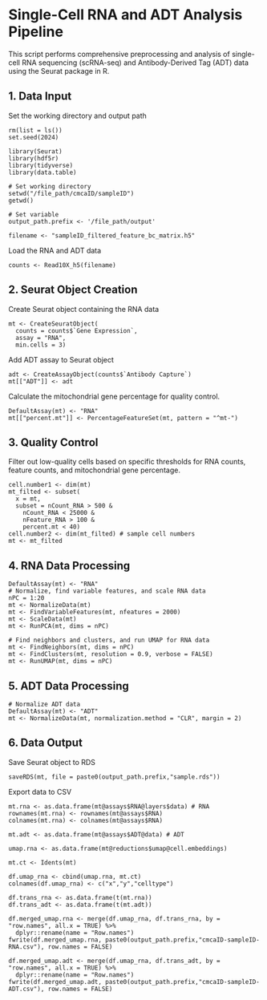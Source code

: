 # Single-Cell RNA and ADT Analysis Pipeline
This script performs comprehensive preprocessing and analysis of single-cell RNA sequencing (scRNA-seq) and Antibody-Derived Tag (ADT) data using the Seurat package in R. 
## 1. Data Input
Set the working directory and output path
```
rm(list = ls())
set.seed(2024)

library(Seurat)
library(hdf5r)
library(tidyverse)
library(data.table)

# Set working directory
setwd("/file_path/cmcaID/sampleID")
getwd()

# Set variable
output_path.prefix <- '/file_path/output'

filename <- "sampleID_filtered_feature_bc_matrix.h5"
```
Load the RNA and ADT data
```
counts <- Read10X_h5(filename)
```

## 2. Seurat Object Creation

Create Seurat object containing the RNA data
```
mt <- CreateSeuratObject(
  counts = counts$`Gene Expression`,
  assay = "RNA",
  min.cells = 3)
```
Add ADT assay to Seurat object
```
adt <- CreateAssayObject(counts$`Antibody Capture`)
mt[["ADT"]] <- adt
```
Calculate the mitochondrial gene percentage for quality control.
```
DefaultAssay(mt) <- "RNA"
mt[["percent.mt"]] <- PercentageFeatureSet(mt, pattern = "^mt-")
```
## 3. Quality Control
Filter out low-quality cells based on specific thresholds for RNA counts, feature counts, and mitochondrial gene percentage.
```
cell.number1 <- dim(mt)
mt_filted <- subset( 
  x = mt,
  subset = nCount_RNA > 500 &
    nCount_RNA < 25000 &
    nFeature_RNA > 100 &
    percent.mt < 40)
cell.number2 <- dim(mt_filted) # sample cell numbers
mt <- mt_filted
```
## 4. RNA Data Processing
```
DefaultAssay(mt) <- "RNA"
# Normalize, find variable features, and scale RNA data
nPC = 1:20
mt <- NormalizeData(mt)
mt <- FindVariableFeatures(mt, nfeatures = 2000)
mt <- ScaleData(mt)
mt <- RunPCA(mt, dims = nPC)

# Find neighbors and clusters, and run UMAP for RNA data
mt <- FindNeighbors(mt, dims = nPC)
mt <- FindClusters(mt, resolution = 0.9, verbose = FALSE)
mt <- RunUMAP(mt, dims = nPC)
```

## 5. ADT Data Processing
```
# Normalize ADT data
DefaultAssay(mt) <- "ADT"
mt <- NormalizeData(mt, normalization.method = "CLR", margin = 2)
```
## 6. Data Output
Save Seurat object to RDS
```
saveRDS(mt, file = paste0(output_path.prefix,"sample.rds"))
```
Export data to CSV
```
mt.rna <- as.data.frame(mt@assays$RNA@layers$data) # RNA
rownames(mt.rna) <- rownames(mt@assays$RNA)
colnames(mt.rna) <- colnames(mt@assays$RNA)

mt.adt <- as.data.frame(mt@assays$ADT@data) # ADT

umap.rna <- as.data.frame(mt@reductions$umap@cell.embeddings)

mt.ct <- Idents(mt)

df.umap_rna <- cbind(umap.rna, mt.ct)
colnames(df.umap_rna) <- c("x","y","celltype")

df.trans_rna <- as.data.frame(t(mt.rna))
df.trans_adt <- as.data.frame(t(mt.adt))

df.merged_umap.rna <- merge(df.umap_rna, df.trans_rna, by = "row.names", all.x = TRUE) %>%
  dplyr::rename(name = "Row.names")
fwrite(df.merged_umap.rna, paste0(output_path.prefix,"cmcaID-sampleID-RNA.csv"), row.names = FALSE)

df.merged_umap.adt <- merge(df.umap_rna, df.trans_adt, by = "row.names", all.x = TRUE) %>%
  dplyr::rename(name = "Row.names")
fwrite(df.merged_umap.adt, paste0(output_path.prefix,"cmcaID-sampleID-ADT.csv"), row.names = FALSE)
```

